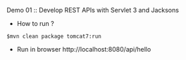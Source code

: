 Demo 01 :: Develop REST APIs with Servlet 3 and Jacksons

*  How to run ?

```
$mvn clean package tomcat7:run
```

*  Run in browser http://localhost:8080/api/hello